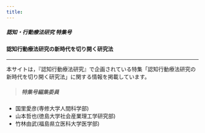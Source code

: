 ```yaml
---
title: 
---
```


#####  認知・行動療法研究 特集号
#### 認知行動療法研究の新時代を切り開く研究法


<!-- Go to www.addthis.com/dashboard to customize your tools --> <script type="text/javascript" src="//s7.addthis.com/js/300/addthis_widget.js#pubid=ra-5e849e1c9f5e5bf2"></script>

-----

本サイトは，『認知行動療法研究』で企画されている特集「認知行動療法研究の新時代を切り開く研究法」に関する情報を掲載しています。

>##### 特集号編集委員 

- 国里愛彦(専修大学人間科学部) 
- 山本哲也(徳島大学社会産業理工学研究部)
- 竹林由武(福島県立医科大学医学部)


